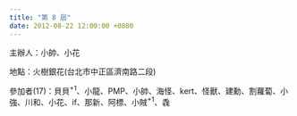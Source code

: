 ```yaml
---
title: "第 8 屆"
date: 2012-08-22 12:00:00 +0800
---
```


主辦人：小帥、小花

地點：火樹銀花(台北市中正區濟南路二段)

參加者(17)：貝貝<sup>+1</sup>、小龍、PMP、小帥、海怪、kert、怪獸、建勳、割蘿蔔、小強、川和、小花、if、那新、阿標、小賊<sup>+1</sup>、毳